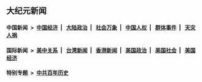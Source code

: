 ## 大纪元新闻

#### 中国新闻 &nbsp;>&nbsp; [中国经济](indexes/ncid283/README.md?07260445) &nbsp;| &nbsp; [大陆政治](indexes/ncid277/README.md?07260445) &nbsp;| &nbsp; [社会万象](indexes/ncid282/README.md?07260445) &nbsp;| &nbsp; [中国人权](indexes/ncid278/README.md?07260445) &nbsp;| &nbsp; [群体事件](indexes/ncid279/README.md?07260445) &nbsp;| &nbsp; [天灾人祸](indexes/ncid280/README.md?07260445)

#### 国际新闻 &nbsp;>&nbsp; [美中关系](indexes/nf1412576/README.md?07260445) &nbsp;| &nbsp; [台湾新闻](indexes/ncid1349361/README.md?07260445) &nbsp;| &nbsp; [香港新闻](indexes/ncid1349362/README.md?07260445) &nbsp;| &nbsp; [美国政治](indexes/ncid1078159/README.md?07260445) &nbsp;| &nbsp; [美国社会](indexes/ncid1078160/README.md?07260445) &nbsp;| &nbsp; [美国经济](indexes/ncid1078158/README.md?07260445)

#### 特别专题 &nbsp;>&nbsp; [中共百年历史](https://github.com/easy2view/epoch-special/blob/master/README.md?07260445)  
